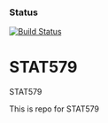 ### Status
[![Build Status](https://travis-ci.com/urmi-21/STAT579.png)](https://travis-ci.com/urmi-21/STAT579)

# STAT579
STAT579

This is repo for STAT579
